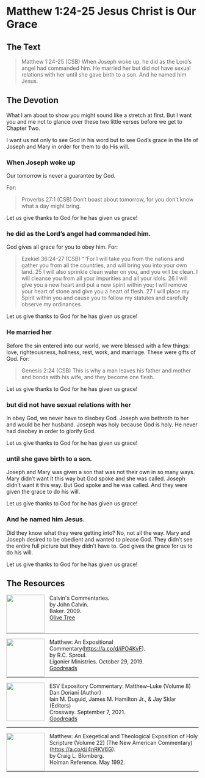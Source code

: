 # Matthew 1:24-25 Jesus Christ is Our Grace

## The Text

> Matthew 1:24-25 (CSB) When Joseph woke up, he did as the Lord’s angel had commanded him. He married her but did not have sexual relations with her until she gave birth to a son. And he named him Jesus.

## The Devotion

What I am about to show you might sound like a stretch at first. But I want you and me not to glance over these two little verses before we get to Chapter Two.

I want us not only to see God in his word but to see God’s grace in the life of Joseph and Mary in order for them to do His will.

### When Joseph woke up

Our tomorrow is never a guarantee by God.

For:
>Proverbs 27:1 (CSB) Don’t boast about tomorrow,
for you don’t know what a day might bring.

Let us give thanks to God for he has given us grace!

### he did as the Lord’s angel had commanded him. 

God gives all grace for you to obey him. For:

>Ezekiel 36:24-27 (CSB) “ ‘For I will take you from the nations and gather you from all the countries, and will bring you into your own land. 25 I will also sprinkle clean water on you, and you will be clean. I will cleanse you from all your impurities and all your idols. 26 I will give you a new heart and put a new spirit within you; I will remove your heart of stone and give you a heart of flesh. 27 I will place my Spirit within you and cause you to follow my statutes and carefully observe my ordinances.

Let us give thanks to God for he has given us grace!

### He married her

Before the sin entered into our world, we were blessed with a few things: love, righteousness, holiness, rest, work, and marriage. These were gifts of God. For:

>Genesis 2:24 (CSB) This is why a man leaves his father and mother and bonds with his wife, and they become one flesh.

Let us give thanks to God for he has given us grace!

### but did not have sexual relations with her

In obey God, we never have to disobey God. Joseph was bethroth to her and would be her husband. Joseph was holy because God is holy. He never had disobey in order to glorify God.

Let us give thanks to God for he has given us grace!

### until she gave birth to a son. 

Joseph and Mary was given a son that was not their own in so many ways. Mary didn’t want it this way but God spoke and she was called. Joseph didn’t want it this way. But God spoke and he was called. And they were given the grace to do his will.

Let us give thanks to God for he has given us grace!

### And he named him Jesus.

Did they know what they were getting into? No, not all the way. Mary and Joseph desired to be obedient and wanted to please God. They didn’t see the entire full picture but they didn’t have to. God gives the grace for us to do his will.

Let us give thanks to God for he has given us grace!

## The Resources

<p style="clear:both;">

<img src="/images/commentary-calvin-set.png" align="left" width="100" style="padding-right: 10px" />Calvin's Commentaries.  
by John Calvin.  
Baker. 2009.  
[Olive Tree](https://www.olivetree.com/store/product.php?productid=17517)

<p style="clear:both;">

---

<img src="/images/commentary-matthew-sproul.jpg" align="left" width="100" style="padding-right: 10px" />Matthew: An Expositional Commentary(https://a.co/d/iPO4KvF).  
by R.C. Sproul.  
Ligonier Ministries. October 29, 2019.  
[Goodreads](https://www.goodreads.com/book/show/14453116-matthew?ac=1&from_search=true&qid=1gLpP1i9jq&rank=1)

<p style="clear:both;">

---

<img src="/images/commentary-esv-expository-set.jpg" align="left" width="100" style="padding-right: 10px" />ESV Expository Commentary: Matthew–Luke (Volume 8)  
Dan Doriani (Author)  
Iain M. Duguid, James M. Hamilton Jr., & Jay Sklar (Editors)  
Crossway. September 7, 2021.  
[Goodreads](https://www.goodreads.com/book/show/50611048-esv-expository-commentary-volume-8?ac=1&from_search=true&qid=KXgplk0Joa&rank=1)

<p style="clear:both;">

---

<img src="/images/commentary-matthew-nac-blomberg.jpg" align="left" width="100" style="padding-right: 10px" />Matthew: An Exegetical and Theological Exposition of Holy Scripture (Volume 22) (The New American Commentary)(https://a.co/d/4nRKV6G).  
by Craig L. Blomberg.  
Holman Reference. May 1992.

<p style="clear:both;">

---
